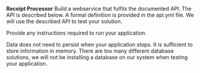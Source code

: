 **Receipt Processor**
Build a webservice that fulfils the documented API. The API is described below. A formal definition is provided in the api.yml file. We will use the described API to test your solution.

Provide any instructions required to run your application.

Data does not need to persist when your application stops. It is sufficient to store information in memory. There are too many different database solutions, we will not be installing a database on our system when testing your application.
